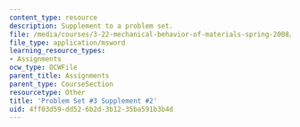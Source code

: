 ```yaml
---
content_type: resource
description: Supplement to a problem set.
file: /media/courses/3-22-mechanical-behavior-of-materials-spring-2008/4ff03d59dd526b2d3b1235ba591b3b4d_3_2.xls
file_type: application/msword
learning_resource_types:
- Assignments
ocw_type: OCWFile
parent_title: Assignments
parent_type: CourseSection
resourcetype: Other
title: 'Problem Set #3 Supplement #2'
uid: 4ff03d59-dd52-6b2d-3b12-35ba591b3b4d
---
```

